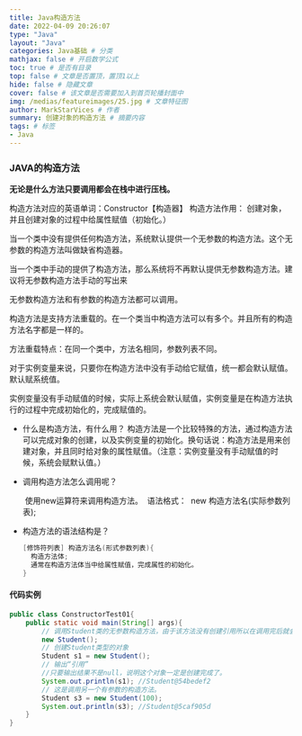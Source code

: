 ```yaml
---
title: Java构造方法
date: 2022-04-09 20:26:07
type: "Java"
layout: "Java"
categories: Java基础 # 分类
mathjax: false # 开启数学公式
toc: true # 是否有目录
top: false # 文章是否置顶，置顶1以上
hide: false # 隐藏文章
cover: false # 该文章是否需要加入到首页轮播封面中
img: /medias/featureimages/25.jpg # 文章特征图
author: MarkStarVices # 作者
summary: 创建对象的构造方法 # 摘要内容
tags: # 标签
- Java
---
```


### JAVA的构造方法

**无论是什么方法只要调用都会在栈中进行压栈。**

构造方法对应的英语单词：Constructor【构造器】
构造方法作用：
		创建对象，并且创建对象的过程中给属性赋值（初始化。）

当一个类中没有提供任何构造方法，系统默认提供一个无参数的构造方法。这个无参数的构造方法叫做缺省构造器。

当一个类中手动的提供了构造方法，那么系统将不再默认提供无参数构造方法。建议将无参数构造方法手动的写出来

无参数构造方法和有参数的构造方法都可以调用。

构造方法是支持方法重载的。在一个类当中构造方法可以有多个。并且所有的构造方法名字都是一样的。

方法重载特点：在同一个类中，方法名相同，参数列表不同。

对于实例变量来说，只要你在构造方法中没有手动给它赋值，统一都会默认赋值。默认赋系统值。

实例变量没有手动赋值的时候，实际上系统会默认赋值，实例变量是在构造方法执行的过程中完成初始化的，完成赋值的。

- 什么是构造方法，有什么用？
  		构造方法是一个比较特殊的方法，通过构造方法可以完成对象的创建，以及实例变量的初始化。换句话说：构造方法是用来创建对象，并且同时给对象的属性赋值。（注意：实例变量没有手动赋值的时候，系统会赋默认值。）

- 调用构造方法怎么调用呢？

  ​		使用new运算符来调用构造方法。
  ​				语法格式：
  ​					new 构造方法名(实际参数列表);

- 构造方法的语法结构是？

  ```java
  [修饰符列表] 构造方法名(形式参数列表){
  	构造方法体;
  	通常在构造方法体当中给属性赋值，完成属性的初始化。
  }
  ```


#### 代码实例


```java
public class ConstructorTest01{
	public static void main(String[] args){
		// 调用Student类的无参数构造方法，由于该方法没有创建引用所以在调用完后就会被当作垃圾回收了
		new Student();
		// 创建Student类型的对象
		Student s1 = new Student();
		// 输出“引用”
		//只要输出结果不是null，说明这个对象一定是创建完成了。
		System.out.println(s1); //Student@54bedef2
		// 这是调用另一个有参数的构造方法。
		Student s3 = new Student(100);
		System.out.println(s3); //Student@5caf905d
	}
}
```

